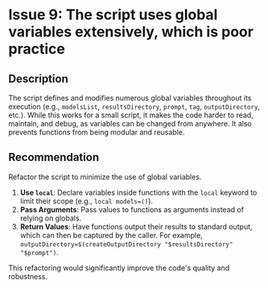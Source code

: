 # Issue 9: The script uses global variables extensively, which is poor practice

## Description
The script defines and modifies numerous global variables throughout its execution (e.g., `modelsList`, `resultsDirectory`, `prompt`, `tag`, `outputDirectory`, etc.). While this works for a small script, it makes the code harder to read, maintain, and debug, as variables can be changed from anywhere. It also prevents functions from being modular and reusable.

## Recommendation
Refactor the script to minimize the use of global variables.
1.  **Use `local`**: Declare variables inside functions with the `local` keyword to limit their scope (e.g., `local models=()`).
2.  **Pass Arguments**: Pass values to functions as arguments instead of relying on globals.
3.  **Return Values**: Have functions output their results to standard output, which can then be captured by the caller. For example, `outputDirectory=$(createOutputDirectory "$resultsDirectory" "$prompt")`.

This refactoring would significantly improve the code's quality and robustness.

